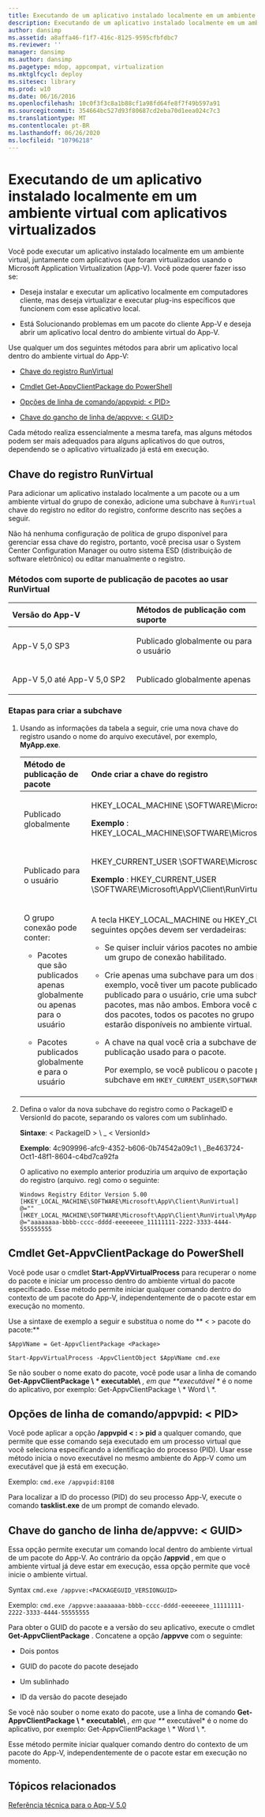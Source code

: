 ```yaml
---
title: Executando de um aplicativo instalado localmente em um ambiente virtual com aplicativos virtualizados
description: Executando de um aplicativo instalado localmente em um ambiente virtual com aplicativos virtualizados
author: dansimp
ms.assetid: a8affa46-f1f7-416c-8125-9595cfbfdbc7
ms.reviewer: ''
manager: dansimp
ms.author: dansimp
ms.pagetype: mdop, appcompat, virtualization
ms.mktglfcycl: deploy
ms.sitesec: library
ms.prod: w10
ms.date: 06/16/2016
ms.openlocfilehash: 10c0f3f3c8a1b88cf1a98fd64fe8f7f49b597a91
ms.sourcegitcommit: 354664bc527d93f80687cd2eba70d1eea024c7c3
ms.translationtype: MT
ms.contentlocale: pt-BR
ms.lasthandoff: 06/26/2020
ms.locfileid: "10796218"
---
```

# Executando de um aplicativo instalado localmente em um ambiente virtual com aplicativos virtualizados


Você pode executar um aplicativo instalado localmente em um ambiente virtual, juntamente com aplicativos que foram virtualizados usando o Microsoft Application Virtualization (App-V). Você pode querer fazer isso se:

-   Deseja instalar e executar um aplicativo localmente em computadores cliente, mas deseja virtualizar e executar plug-ins específicos que funcionem com esse aplicativo local.

-   Está Solucionando problemas em um pacote do cliente App-V e deseja abrir um aplicativo local dentro do ambiente virtual do App-V.

Use qualquer um dos seguintes métodos para abrir um aplicativo local dentro do ambiente virtual do App-V:

-   [Chave do registro RunVirtual](#bkmk-runvirtual-regkey)

-   [Cmdlet Get-AppvClientPackage do PowerShell](#bkmk-get-appvclientpackage-posh)

-   [Opções de linha de comando/appvpid: &lt; PID&gt;](#bkmk-cl-switch-appvpid)

-   [Chave do gancho de linha de/appvve: &lt; GUID&gt;](#bkmk-cl-hook-switch-appvve)

Cada método realiza essencialmente a mesma tarefa, mas alguns métodos podem ser mais adequados para alguns aplicativos do que outros, dependendo se o aplicativo virtualizado já está em execução.

## <a href="" id="bkmk-runvirtual-regkey"></a>Chave do registro RunVirtual


Para adicionar um aplicativo instalado localmente a um pacote ou a um ambiente virtual do grupo de conexão, adicione uma subchave à `RunVirtual` chave do registro no editor do registro, conforme descrito nas seções a seguir.

Não há nenhuma configuração de política de grupo disponível para gerenciar essa chave do registro, portanto, você precisa usar o System Center Configuration Manager ou outro sistema ESD (distribuição de software eletrônico) ou editar manualmente o registro.

### <a href="" id="bkmk-"></a>Métodos com suporte de publicação de pacotes ao usar RunVirtual

<table>
<colgroup>
<col width="50%" />
<col width="50%" />
</colgroup>
<thead>
<tr class="header">
<th align="left">Versão do App-V</th>
<th align="left">Métodos de publicação com suporte</th>
</tr>
</thead>
<tbody>
<tr class="odd">
<td align="left"><p>App-V 5,0 SP3</p></td>
<td align="left"><p>Publicado globalmente ou para o usuário</p></td>
</tr>
<tr class="even">
<td align="left"><p>App-V 5,0 até App-V 5,0 SP2</p></td>
<td align="left"><p>Publicado globalmente apenas</p></td>
</tr>
</tbody>
</table>

 

### Etapas para criar a subchave

1.  Usando as informações da tabela a seguir, crie uma nova chave do registro usando o nome do arquivo executável, por exemplo, **MyApp.exe**.

    <table>
    <colgroup>
    <col width="50%" />
    <col width="50%" />
    </colgroup>
    <thead>
    <tr class="header">
    <th align="left">Método de publicação de pacote</th>
    <th align="left">Onde criar a chave do registro</th>
    </tr>
    </thead>
    <tbody>
    <tr class="odd">
    <td align="left"><p>Publicado globalmente</p></td>
    <td align="left"><p>HKEY_LOCAL_MACHINE \SOFTWARE\Microsoft\AppV\Client\RunVirtual</p>
    <p><strong>Exemplo </strong> : HKEY_LOCAL_MACHINE\SOFTWARE\Microsoft\AppV\Client\RunVirtual\MyApp.exe</p></td>
    </tr>
    <tr class="even">
    <td align="left"><p>Publicado para o usuário</p></td>
    <td align="left"><p>HKEY_CURRENT_USER \SOFTWARE\Microsoft\AppV\Client\RunVirtual</p>
    <p><strong>Exemplo </strong> : HKEY_CURRENT_USER \SOFTWARE\Microsoft\AppV\Client\RunVirtual\MyApp.exe</p></td>
    </tr>
    <tr class="odd">
    <td align="left"><p>O grupo conexão pode conter:</p>
    <ul>
    <li><p>Pacotes que são publicados apenas globalmente ou apenas para o usuário</p></li>
    <li><p>Pacotes publicados globalmente e para o usuário</p></li>
    </ul></td>
    <td align="left"><p>A tecla HKEY_LOCAL_MACHINE ou HKEY_CURRENT_USER, mas todas as seguintes opções devem ser verdadeiras:</p>
    <ul>
    <li><p>Se quiser incluir vários pacotes no ambiente virtual, você deve incluí-los em um grupo de conexão habilitado.</p></li>
    <li><p>Crie apenas uma subchave para um dos pacotes no grupo de conexão. Se, por exemplo, você tiver um pacote publicado globalmente e outro pacote publicado para o usuário, crie uma subchave para qualquer um desses pacotes, mas não ambos. Embora você crie uma subchave para apenas um dos pacotes, todos os pacotes no grupo de conexão, além do aplicativo local, estarão disponíveis no ambiente virtual.</p></li>
    <li><p>A chave na qual você cria a subchave deve corresponder ao método de publicação usado para o pacote.</p>
    <p>Por exemplo, se você publicou o pacote para o usuário, deverá criar a subchave em <code>HKEY_CURRENT_USER\SOFTWARE\Microsoft\AppV\Client\RunVirtual</code> .</p></li>
    </ul></td>
    </tr>
    </tbody>
    </table>

     

2.  Defina o valor da nova subchave do registro como o PackageID e VersionId do pacote, separando os valores com um sublinhado.

    **Sintaxe**: &lt; PackageID &gt; \ _ &lt; VersionId&gt;

    **Exemplo**: 4c909996-afc9-4352-b606-0b74542a09c1 \ _Be463724-Oct1-48f1-8604-c4bd7ca92fa

    O aplicativo no exemplo anterior produziria um arquivo de exportação do registro (arquivo. reg) como o seguinte:

    ``` syntax
    Windows Registry Editor Version 5.00 
    [HKEY_LOCAL_MACHINE\SOFTWARE\Microsoft\AppV\Client\RunVirtual] 
    @="" 
    [HKEY_LOCAL_MACHINE\SOFTWARE\Microsoft\AppV\Client\RunVirtual\MyApp.exe] 
    @="aaaaaaaa-bbbb-cccc-dddd-eeeeeeee_11111111-2222-3333-4444-555555555
    ```

## <a href="" id="bkmk-get-appvclientpackage-posh"></a>Cmdlet Get-AppvClientPackage do PowerShell


Você pode usar o cmdlet **Start-AppVVirtualProcess** para recuperar o nome do pacote e iniciar um processo dentro do ambiente virtual do pacote especificado. Esse método permite iniciar qualquer comando dentro do contexto de um pacote do App-V, independentemente de o pacote estar em execução no momento.

Use a sintaxe de exemplo a seguir e substitua o nome do ** &lt; &gt; pacote do pacote:**

`$AppVName = Get-AppvClientPackage <Package>`

`Start-AppvVirtualProcess -AppvClientObject $AppVName cmd.exe`

Se não souber o nome exato do pacote, você pode usar a linha de comando **Get-AppvClientPackage \ * executable\\** <em> , em que **executável </em> * é o nome do aplicativo, por exemplo: Get-AppvClientPackage \ * Word \ *.

## <a href="" id="bkmk-cl-switch-appvpid"></a>Opções de linha de comando/appvpid: &lt; PID&gt;


Você pode aplicar a opção **/appvpid &lt; : &gt; pid** a qualquer comando, que permite que esse comando seja executado em um processo virtual que você seleciona especificando a identificação do processo (PID). Usar esse método inicia o novo executável no mesmo ambiente do App-V como um executável que já está em execução.

Exemplo: `cmd.exe /appvpid:8108`

Para localizar a ID do processo (PID) do seu processo App-V, execute o comando **tasklist.exe** de um prompt de comando elevado.

## <a href="" id="bkmk-cl-hook-switch-appvve"></a>Chave do gancho de linha de/appvve: &lt; GUID&gt;


Essa opção permite executar um comando local dentro do ambiente virtual de um pacote do App-V. Ao contrário da opção **/appvid** , em que o ambiente virtual já deve estar em execução, essa opção permite que você inicie o ambiente virtual.

Syntax `cmd.exe /appvve:<PACKAGEGUID_VERSIONGUID>`

Exemplo: `cmd.exe /appvve:aaaaaaaa-bbbb-cccc-dddd-eeeeeeee_11111111-2222-3333-4444-55555555`

Para obter o GUID do pacote e a versão do seu aplicativo, execute o cmdlet **Get-AppvClientPackage** . Concatene a opção **/appvve** com o seguinte:

-   Dois pontos

-   GUID do pacote do pacote desejado

-   Um sublinhado

-   ID da versão do pacote desejado

Se você não souber o nome exato do pacote, use a linha de comando **Get-AppvClientPackage \ * executable\\** <em> , em que ** </em> executável* é o nome do aplicativo, por exemplo: Get-AppvClientPackage \ * Word \ *.

Esse método permite iniciar qualquer comando dentro do contexto de um pacote do App-V, independentemente de o pacote estar em execução no momento.






## Tópicos relacionados


[Referência técnica para o App-V 5.0](technical-reference-for-app-v-50.md)

 

 





